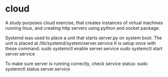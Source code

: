 # cloud
A study purposes cloud exercise, that creates instances of virtual machines running linux,
and creating http servers using python and socket package.

Systemd was used to place a unit that starts server.py on system boot.
The unit is placed at /lib/systemd/system/server.service
It is setup once with these command:
sudo systemctl enable server.service
sudo systemctl start server.service

To make sure server is running correctly, check service status:
sudo systemctl status server.service